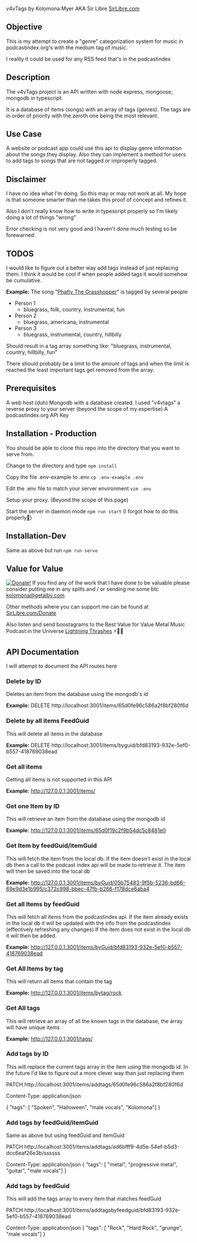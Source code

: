 v4vTags by Kolomona Myer AKA Sir Libre
[SirLibre.com](https://sirlibre.com)

## Objective

This is my attempt to create a "genre" categorization system for music in podcastindex.org's with the medium tag of music.

I reality it could be used for any RSS feed that's in the podcastindex

## Description
The v4vTags project is an API written with node express, mongoose, mongodb in typescript.

It is a database of items (songs) with an array of tags (genres).
The tags are in order of priority with the zeroth one being the most relevant.

## Use Case
A website or podcast app could use this api to display genre information about the songs they display.
Also they can implement a method for users to add tags to songs that are not tagged or improperly tagged.

## Disclaimer
I have no idea what I'm doing. So this may or may not work at all. My hope is that someone smarter than me takes this proof of concept and refines it.

Also I don't really know how to write in typescript properly so I'm likely doing a lot of things "wrong"

Error checking is not very good and I haven't done much testing so be forewarned.

## TODOS
I would like to figure out a better way add tags instead of just replacing them. I think it would be cool if when people added tags it would somehow be cumulative.

**Example:**
The song "[Phatty The Grasshopper](https://podcastindex.org/podcast/6797653)" is tagged by several people
- Person 1
	- bluegrass, folk, country, instrumental, fun
- Person 2
	- bluegrass, americana, instrumental
- Person 3
	- bluegrass, instrumental, country, hillbilly

Should result in a tag array something like:
"bluegrass, instrumental, country, hillbilly, fun"

There should probably be a limit to the amount of tags and when the limit is reached the least important tags get removed from the array.



## Prerequisites
A web host (duh)
Mongodb with a database created. I used "v4vtags"
a reverse proxy to your server (beyond the scope of my expertise)
A podcastindex.org API Key

## Installation - Production
You should be able to clone this repo into the directory that you want to serve from.

Change to the directory and type
`npm install`

Copy the file .env-example to .env
`cp .env-example .env`

Edit the .env file to match your server environment
`vim .env`

Setup your proxy. (Beyond the scope of this page)

Start the server in daemon mode
`npm run start`
(I forgot how to do this properly🙂)

## Installation-Dev
Same as above but run 
`npm run serve`


## Value for Value
[![Donate!](https://sirlibre.com/img/donate-button-red.jpg)](https://paypal.me/KolomonaM)
If you find any of the work that I have done to be valuable please consider putting me in any splits and / or sending me some btc kolomona@getalby.com

Other methods where you can support me can be found at [SirLibre.com/Donate](https://sirlibre.com/donate)

Also listen and send boostagrams to the Best Value for Value Metal Music Podcast in the Universe [Lightning Thrashes](https://lightningthrashes) ⚡️🤘🏻



## API Documentation
I will attempt to document the API routes here

### Delete by ID
Deletes an item from the database using the mongodb's id

**Example:**
DELETE http://localhost:3001/items/65d0fe96c586a2f8bf280f6d
 

### Delete by all items FeedGuid
This will delete all items in the database

**Example:**
DELETE http://localhost:3001/items/byguid/bfd83193-932e-5ef0-b557-418769038ead


### Get all items
Getting all items is not supported in this API

**Example:**
http://127.0.0.1:3001/items/

  
### Get one Item by ID
This will retrieve an item from the database using the mongodb id

**Example:**
http://127.0.0.1:3001/items/65d0f19c2f9b54dc5c8481e0

  
### Get Item by feedGuid/itemGuid
This will fetch the item from the local db. If the item doesn't exist in the local db then a call to the podcast index api will be made to retrieve it. The item will then be saved into the local db

**Example:**
http://127.0.0.1:3001/items/byGuid/05b75483-9f5b-5236-bd66-69e9d3e1b995/c372c998-bbec-47fb-b266-f178dce6aba4

### Get all Items by feedGuid
This will fetch all items from the podcastindex api.
If the item already exists in the local db it will be updated with the info from the podcastindex (effectively refreshing any changes)
If the item does not exist in the local db it will then be added.

**Example:**
http://127.0.0.1:3001/items/byGuid/bfd83193-932e-5ef0-b557-418769038ead
  

### Get All Items by tag
This will return all items that contain the tag

**Example:**
http://127.0.0.1:3001/items/bytag/rock

  

### Get All tags
This will retrieve an array of all the known tags in the database, the array will have unique items

**Example:**
http://127.0.0.1:3001/tags/

  

### Add tags by ID
This will replace the current tags array in the item using the mongodb id.
In the future I'd like to figure out a more clever way than just replacing them

PATCH http://localhost:3001/items/addtags/65d0fe96c586a2f8bf280f6d

Content-Type: application/json

{
"tags": [
"Spoken",
"Halloween",
"male vocals",
"Kolomona"]
}


### Add tags by feedGuid/itemGuid
Same as above but using feedGuid and itemGuid

PATCH http://localhost:3001/items/addtags/ad6bfff9-4d5e-54ef-b5d3-dcc6eaf26e3b/ssssss

Content-Type: application/json
{
"tags": [
"metal",
"progressive metal",
"guitar",
"male vocals"]
}

  

### Add tags by feedGuid
This will add the tags array to every item that matches feedGuid

PATCH http://localhost:3001/items/addtagsbyfeedguid/bfd83193-932e-5ef0-b557-418769038ead

Content-Type: application/json
{
"tags": [
"Rock",
"Hard Rock",
"grunge",
"male vocals"]
}
